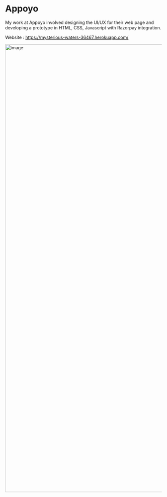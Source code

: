 # Appoyo

My work at Appoyo involved designing the UI/UX for their web page and developing a prototype in HTML, CSS, Javascript with Razorpay integration.

Website : https://mysterious-waters-36467.herokuapp.com/


<img width="1440" alt="image" src="https://user-images.githubusercontent.com/72800614/158049784-fea53499-d4aa-494e-a4e9-9d6f164fff4f.png">

